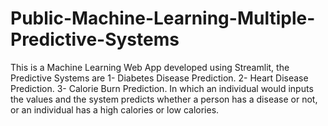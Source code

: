 # Public-Machine-Learning-Multiple-Predictive-Systems
This is a Machine Learning Web App developed using Streamlit, the Predictive Systems are 1- Diabetes Disease Prediction.  2- Heart Disease Prediction. 3- Calorie Burn Prediction. In which an individual would inputs the values and the system predicts whether a person has a disease or not, or an individual has a high calories or low calories.
